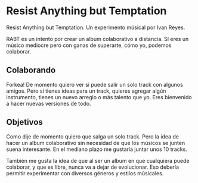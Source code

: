 Resist Anything but Temptation
==============================

Resist Anything but Temptation. Un experimento músical por Ivan Reyes.

RABT es un intento por crear un album colaborativo a distancia. Sí eres un músico mediocre pero con ganas de superarte, cómo yo, podemos colaborar.

Colaborando
-----------

Forkea! De momento quiero ver si puede salir un solo track con algunos amigos. Pero sí tienes ideas para un track, quieres agregar algún instrumento, tienes un nuevo arreglo o más talento que yo. Eres bienvenido a hacer nuevas versiones de todo.

Objetivos
---------

Como dije de momento quiero que salga un solo track. Pero la idea de hacer un album colaborativo sin necesidad de que los músicos se junten suena interesante. En el mediano plazo me gustaría juntar unos 10 tracks.

También me gusta la idea de que al ser un album en que cualquiera puede colaborar, y que es libre, nunca va a dejar de evolucionar. Eso debería permitir experimentar con diversos géneros y estilos músicales.
